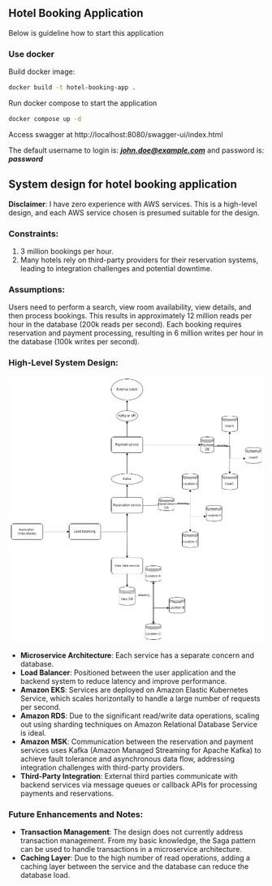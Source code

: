 ## Hotel Booking Application

Below is guideline how to start this application

### Use docker

Build docker image:

```bash
docker build -t hotel-booking-app .
```

Run docker compose to start the application

```bash
docker compose up -d
```

Access swagger at http://localhost:8080/swagger-ui/index.html

The default username to login is: ***john.doe@example.com***
and password is: ***password***

## System design for hotel booking application

**Disclaimer**: I have zero experience with AWS services. This is a high-level design, and each AWS service chosen is presumed suitable for the design.

### Constraints:

1. 3 million bookings per hour.
2. Many hotels rely on third-party providers for their reservation systems, leading to integration challenges and potential downtime.

### Assumptions:
Users need to perform a search, view room availability, view details, and then process bookings. This results in approximately 12 million reads per hour in the database (200k reads per second). Each booking requires reservation and payment processing, resulting in 6 million writes per hour in the database (100k writes per second).

### High-Level System Design:

![Hotel Booking System Design](/src/main/resources/static/Hotel%20Booking%20System%20Design.png)

- **Microservice Architecture**: Each service has a separate concern and database.
- **Load Balancer**: Positioned between the user application and the backend system to reduce latency and improve performance.
- **Amazon EKS**: Services are deployed on Amazon Elastic Kubernetes Service, which scales horizontally to handle a large number of requests per second.
- **Amazon RDS**: Due to the significant read/write data operations, scaling out using sharding techniques on Amazon Relational Database Service is ideal.
- **Amazon MSK**: Communication between the reservation and payment services uses Kafka (Amazon Managed Streaming for Apache Kafka) to achieve fault tolerance and asynchronous data flow, addressing integration challenges with third-party providers.
- **Third-Party Integration**: External third parties communicate with backend services via message queues or callback APIs for processing payments and reservations.

### Future Enhancements and Notes:

- **Transaction Management**: The design does not currently address transaction management. From my basic knowledge, the Saga pattern can be used to handle transactions in a microservice architecture.
- **Caching Layer**: Due to the high number of read operations, adding a caching layer between the service and the database can reduce the database load.




